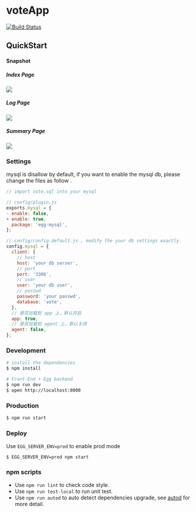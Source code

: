 # voteApp

[![Build Status](https://travis-ci.org/ycjcl868/VoteApp.svg?branch=refactor-egg-0721)](https://travis-ci.org/ycjcl868/VoteApp)

## QuickStart

#### Snapshot


##### Index Page
![](https://ycjcl868.github.io/VoteApp/img/new-1.png)

##### Log Page
![](https://ycjcl868.github.io/VoteApp/img/new-2.png)

##### Summary Page
![](https://ycjcl868.github.io/VoteApp/img/new-3.png)

### Settings
mysql is disallow by default, if you want to enable the mysql db, please change the files as follow .

```js
// import vote.sql into your mysql

// config/plugin.js
exports.mysql = {
- enable: false,
+ enable: true,
  package: 'egg-mysql',
};

// config/config.default.js , modify the your db settings exactly.
config.mysql = {
  client: {
    // host
    host: 'your db server',
    // port
    port: '3306',
    // user
    user: 'your db user',
    // passwd
    password: 'your passwd',
    database: 'vote',
  },
  // 是否加载到 app 上，默认开启
  app: true,
  // 是否加载到 agent 上，默认关闭
  agent: false,
};
```

### Development

```bash
# install the dependencies
$ npm install
```

```bash
# Front-End + Egg backend
$ npm run dev
$ open http://localhost:8000
```

### Production
```bash
$ npm run start
```

### Deploy

Use `EGG_SERVER_ENV=prod` to enable prod mode

```shell
$ EGG_SERVER_ENV=prod npm start
```

### npm scripts

- Use `npm run lint` to check code style.
- Use `npm run test-local` to run unit test.
- Use `npm run autod` to auto detect dependencies upgrade, see [autod](https://www.npmjs.com/package/autod) for more detail.


[egg]: https://eggjs.org
